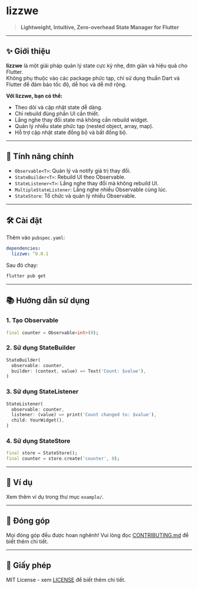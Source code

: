 # lizzwe

> **Lightweight, Intuitive, Zero-overhead State Manager for Flutter**

---

## ✨ Giới thiệu
**lizzwe** là một giải pháp quản lý state cực kỳ nhẹ, đơn giản và hiệu quả cho Flutter.  
Không phụ thuộc vào các package phức tạp, chỉ sử dụng thuần Dart và Flutter để đảm bảo tốc độ, dễ học và dễ mở rộng.

**Với lizzwe, bạn có thể:**
- Theo dõi và cập nhật state dễ dàng.
- Chỉ rebuild đúng phần UI cần thiết.
- Lắng nghe thay đổi state mà không cần rebuild widget.
- Quản lý nhiều state phức tạp (nested object, array, map).
- Hỗ trợ cập nhật state đồng bộ và bất đồng bộ.

---

## 🚀 Tính năng chính
- `Observable<T>`: Quản lý và notify giá trị thay đổi.
- `StateBuilder<T>`: Rebuild UI theo Observable.
- `StateListener<T>`: Lắng nghe thay đổi mà không rebuild UI.
- `MultipleStateListener`: Lắng nghe nhiều Observable cùng lúc.
- `StateStore`: Tổ chức và quản lý nhiều Observable.

---

## 🛠️ Cài đặt

Thêm vào `pubspec.yaml`:

```yaml
dependencies:
  lizzwe: ^0.0.1
```

Sau đó chạy:
```bash
flutter pub get
```

---

## 📚 Hướng dẫn sử dụng

### 1. Tạo Observable
```dart
final counter = Observable<int>(0);
```

### 2. Sử dụng StateBuilder
```dart
StateBuilder(
  observable: counter,
  builder: (context, value) => Text('Count: $value'),
)
```

### 3. Sử dụng StateListener
```dart
StateListener(
  observable: counter,
  listener: (value) => print('Count changed to: $value'),
  child: YourWidget(),
)
```

### 4. Sử dụng StateStore
```dart
final store = StateStore();
final counter = store.create('counter', 0);
```

---

## 📝 Ví dụ

Xem thêm ví dụ trong thư mục `example/`.

---

## 🤝 Đóng góp

Mọi đóng góp đều được hoan nghênh! Vui lòng đọc [CONTRIBUTING.md](CONTRIBUTING.md) để biết thêm chi tiết.

---

## 📄 Giấy phép

MIT License - xem [LICENSE](LICENSE) để biết thêm chi tiết.

